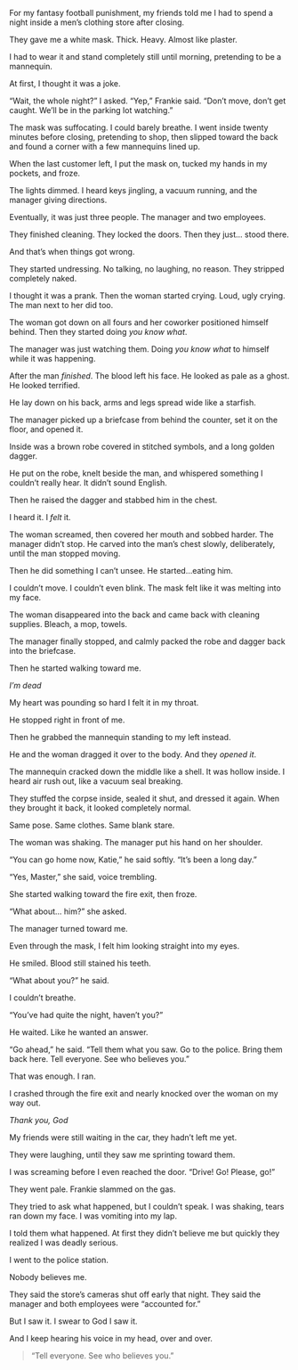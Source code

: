 For my fantasy football punishment, my friends told me I had to spend a night inside a men’s clothing store after closing.

They gave me a white mask.
Thick. Heavy. Almost like plaster.

I had to wear it and stand completely still until morning, pretending to be a mannequin.

At first, I thought it was a joke.

“Wait, the whole night?” I asked.
“Yep,” Frankie said. “Don’t move, don’t get caught. We’ll be in the parking lot watching.”

The mask was suffocating. I could barely breathe.
I went inside twenty minutes before closing, pretending to shop, then slipped toward the back and found a corner with a few mannequins lined up.

When the last customer left, I put the mask on, tucked my hands in my pockets, and froze.

The lights dimmed.
I heard keys jingling, a vacuum running, and the manager giving directions.

Eventually, it was just three people. The manager and two employees.

They finished cleaning.
They locked the doors.
Then they just... stood there.

And that’s when things got wrong.

They started undressing.
No talking, no laughing, no reason.
They stripped completely naked.

I thought it was a prank. Then the woman started crying. Loud, ugly crying.
The man next to her did too.

The woman got down on all fours and her coworker positioned himself behind. Then they started doing *you know what*. 

The manager was just watching them. Doing *you know what* to himself while it was happening.

After the man *finished*. The blood left his face. He looked as pale as a ghost. He looked terrified.

He lay down on his back, arms and legs spread wide like a starfish.

The manager picked up a briefcase from behind the counter, set it on the floor, and opened it.

Inside was a brown robe covered in stitched symbols, and a long golden dagger.

He put on the robe, knelt beside the man, and whispered something I couldn’t really hear. It didn’t sound English. 

Then he raised the dagger and stabbed him in the chest.

I heard it.
I *felt* it.

The woman screamed, then covered her mouth and sobbed harder.
The manager didn’t stop.
He carved into the man’s chest slowly, deliberately, until the man stopped moving.

Then he did something I can’t unsee.
He started…eating him.

I couldn’t move. I couldn’t even blink.
The mask felt like it was melting into my face.

The woman disappeared into the back and came back with cleaning supplies. Bleach, a mop, towels.

The manager finally stopped, and calmly packed the robe and dagger back into the briefcase.

Then he started walking toward me.

*I’m dead*

My heart was pounding so hard I felt it in my throat.

He stopped right in front of me.

Then he grabbed the mannequin standing to my left instead.

He and the woman dragged it over to the body.
And they *opened it*.

The mannequin cracked down the middle like a shell. It was hollow inside. I heard air rush out, like a vacuum seal breaking.

They stuffed the corpse inside, sealed it shut, and dressed it again.
When they brought it back, it looked completely normal.

Same pose. Same clothes. Same blank stare.

The woman was shaking. The manager put his hand on her shoulder.

“You can go home now, Katie,” he said softly. “It’s been a long day.”

“Yes, Master,” she said, voice trembling.

She started walking toward the fire exit, then froze.

“What about... him?” she asked.

The manager turned toward me.

Even through the mask, I felt him looking straight into my eyes.

He smiled. Blood still stained his teeth.

“What about you?” he said.

I couldn’t breathe.

“You’ve had quite the night, haven’t you?”

He waited. Like he wanted an answer.

“Go ahead,” he said. “Tell them what you saw. Go to the police. Bring them back here. Tell everyone. See who believes you.”

That was enough. I ran.

I crashed through the fire exit and nearly knocked over the woman on my way out.

*Thank you, God* 

My friends were still waiting in the car, they hadn’t left me yet. 

They were laughing, until they saw me sprinting toward them.

I was screaming before I even reached the door.
“Drive! Go! Please, go!”

They went pale.
Frankie slammed on the gas.

They tried to ask what happened, but I couldn’t speak. I was shaking, tears ran down my face. I was vomiting into my lap.

I told them what happened. At first they didn’t believe me but quickly they realized I was deadly serious. 

I went to the police station.

Nobody believes me.

They said the store’s cameras shut off early that night.
They said the manager and both employees were “accounted for.”

But I saw it. I swear to God I saw it.

And I keep hearing his voice in my head, over and over.

> “Tell everyone. See who believes you.”

